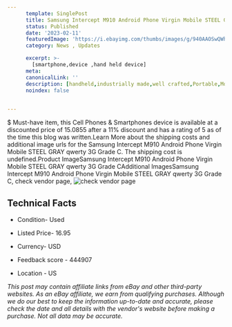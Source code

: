 ```yaml
---
      template: SinglePost
      title: Samsung Intercept M910 Android Phone Virgin Mobile STEEL GRAY qwerty 3G Grade C
      status: Published
      date: '2023-02-11'
      featuredImage: 'https://i.ebayimg.com/thumbs/images/g/940AAOSwQWhhYSrt/s-l225.jpg'
      category: News , Updates

      excerpt: >-
        [smartphone,device ,hand held device]
      meta:
      canonicalLink: ''
      description: [handheld,industrially made,well crafted,Portable,Mobile,Compact,Convenient,Lightweight,Maneuverable,Man-portable,Miniature,Carriable,Hand-held,Light,Holdable,Transportable,Mobile device,Pocket-sized,On-the-go,Wireless,Cordless,Compact size,Convenient size, smartphone,device ,hand held device]
      noindex: false

        
---
```

$
    Must-have item, this Cell Phones & Smartphones device is available at a discounted price of 15.0855 after a 11% discount and has a rating of 5 as of the time this blog was written.Learn More about the shipping costs and additional image urls for the Samsung Intercept M910 Android Phone Virgin Mobile STEEL GRAY qwerty 3G Grade C. The shipping cost is undefined.Product ImageSamsung Intercept M910 Android Phone Virgin Mobile STEEL GRAY qwerty 3G Grade CAdditional ImagesSamsung Intercept M910 Android Phone Virgin Mobile STEEL GRAY qwerty 3G Grade C, check vendor page, ![check vendor page](https://origin-galleryplus.ebayimg.com/ws/web/363143417708_2_0_1/225x225.jpg,https://origin-galleryplus.ebayimg.com/ws/web/363143417708_3_0_1/225x225.jpg,https://origin-galleryplus.ebayimg.com/ws/web/363143417708_4_0_1/225x225.jpg,https://origin-galleryplus.ebayimg.com/ws/web/363143417708_5_0_1/225x225.jpg,https://origin-galleryplus.ebayimg.com/ws/web/363143417708_6_0_1/225x225.jpg,https://origin-galleryplus.ebayimg.com/ws/web/363143417708_7_0_1/225x225.jpg,https://origin-galleryplus.ebayimg.com/ws/web/363143417708_8_0_1/225x225.jpg,https://origin-galleryplus.ebayimg.com/ws/web/363143417708_9_0_1/225x225.jpg,https://origin-galleryplus.ebayimg.com/ws/web/363143417708_10_0_1/225x225.jpg,https://origin-galleryplus.ebayimg.com/ws/web/363143417708_11_0_1/225x225.jpg)
    
    

 ## Technical Facts 



     
      

 - Condition- Used 


      

 - Listed Price- 16.95 


      

 - Currency- USD 


      

 - Feedback score - 444907 


      

 - Location - US 


      
      

 *_This post may contain affiliate links from eBay and other third-party websites. As an eBay affiliate, we earn from qualifying purchases. Although we do our best to keep the information up-to-date and accurate, please check the date and all details with the vendor's website before making a purchase. Not all data may be accurate._*



    
    
    
    
    